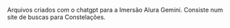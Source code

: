 Arquivos criados com o chatgpt para a Imersão Alura Gemini. Consiste num site de buscas para Constelações. 

